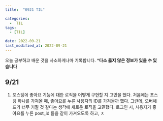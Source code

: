 ```yaml
---
title:  "0921 TIL" 

categories:
  -  TIL
tags:
  - [TIL]

date: 2022-09-21
last_modified_at: 2022-09-21
---
```


오늘 공부하고 배운 것을 사소하게나마 기록합니다. 
***다소 옳지 않은 정보가 있을 수 있습니다**

## 9/21

1. 포스팅에 좋아요 기능에 대한 로직을 어떻게 구현할 지 고민을 했다. 처음에는 포스팅 하나를 가져올 때, 좋아요를 누른 사용자의 ID를 가져올까 했다. 그런데, 오버헤드가 너무 커질 것 같다는 생각에 새로운 로직을 고민했다. 로그인 시, 사용자가 좋아요를 누른 post_id 들을 같이 가져오도록 하고, ㅊ